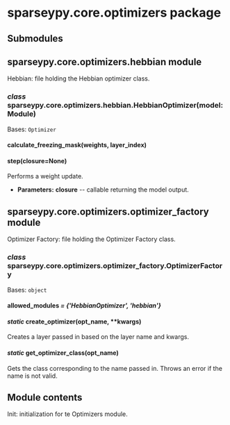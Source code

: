# sparseypy.core.optimizers package

## Submodules

## sparseypy.core.optimizers.hebbian module

Hebbian: file holding the Hebbian optimizer class.

### *class* sparseypy.core.optimizers.hebbian.HebbianOptimizer(model: Module)

Bases: `Optimizer`

#### calculate_freezing_mask(weights, layer_index)

#### step(closure=None)

Performs a weight update.

* **Parameters:**
  **closure** -- callable returning the model output.

## sparseypy.core.optimizers.optimizer_factory module

Optimizer Factory: file holding the Optimizer Factory class.

### *class* sparseypy.core.optimizers.optimizer_factory.OptimizerFactory

Bases: `object`

#### allowed_modules *= {'HebbianOptimizer', 'hebbian'}*

#### *static* create_optimizer(opt_name, \*\*kwargs)

Creates a layer passed in based on the layer name and kwargs.

#### *static* get_optimizer_class(opt_name)

Gets the class corresponding to the name passed in.
Throws an error if the name is not valid.

## Module contents

Init: initialization for te Optimizers module.

